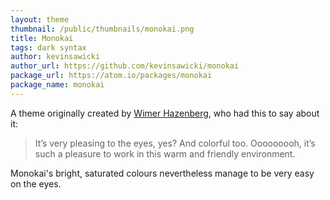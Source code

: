 ```yaml
---
layout: theme
thumbnail: /public/thumbnails/monokai.png
title: Monokai
tags: dark syntax
author: kevinsawicki
author_url: https://github.com/kevinsawicki/monokai
package_url: https://atom.io/packages/monokai
package_name: monokai
---
```


A theme originally created by [Wimer Hazenberg](http://www.monokai.nl/blog/2006/07/15/textmate-color-theme/), who had this to say about it:

> It’s very pleasing to the eyes, yes? And colorful too. Ooooooooh, it’s such a pleasure to work in this warm and friendly environment.

Monokai's bright, saturated colours nevertheless manage to be very easy on the eyes.
